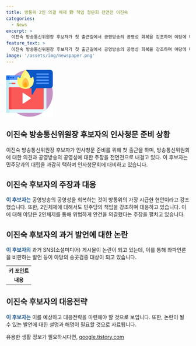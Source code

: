 ```yaml
---
title: 방통위 2인 의결 체제 野 책임 청문회 전면전 이진숙
categories:
  - News
excerpt: >
  이진숙 방송통신위원장 후보자가 첫 출근길에서 공영방송의 공영성 회복을 강조하며 야당에 대한 책임을 강조하였다. 후보자는 공영방송과 2인체제에 대한 강력한 입장을 펼치며 논란을 불러일으켰고, 민주당과의 갈등 또한 불거졌다. 후보자의 과거 SNS 글 또한 화제가 되었는데, 이에 대한 송곳검증이 예고되었다. 현 방통위 상황과 인사청문회를 앞둔 상황에서 논란이 예상된다.
feature_text: >
  이진숙 방송통신위원장 후보자가 첫 출근길에서 공영방송의 공영성 회복을 강조하며 야당에 대한 책임을 강조하였다. 후보자는 공영방송과 2인체제에 대한 강력한 입장을 펼치며 논란을 불러일으켰고, 민주당과의 갈등 또한 불거졌다. 후보자의 과거 SNS 글 또한 화제가 되었는데, 이에 대한 송곳검증이 예고되었다. 현 방통위 상황과 인사청문회를 앞둔 상황에서 논란이 예상된다.
image: '/assets/img/newspaper.png'
---
```


<p><img src="/assets/img/news.png" alt="rentncar 속보" /></p>

<h2 data-ke-size="size26">이진숙 방송통신위원장 후보자의 인사청문 준비 상황</h2>

<p data-ke-size="size16">이진숙 방송통신위원장 후보자가 인사청문 준비를 위해 첫 출근을 하며, 방송통신위원회에 대한 의견과 공영방송의 공영성에 대한 주장을 전면전으로 내걸고 있다. 이 후보자는 민주당과의 대립을 과감히 택하며 인사청문회에 대비하고 있습니다.</p>

<h2 data-ke-size="size26">이진숙 후보자의 주장과 대응</h2>

<p data-ke-size="size16"><b><span style="color: #1a5490;">이 후보자는</span></b> 공영방송의 공영성을 회복하는 것이 방통위의 가장 시급한 현안이라고 강조했습니다. 또한, 2인체제에 대해서도 민주당의 책임을 강조하며 대응하고 있습니다. 이에 대해 야당은 2인체제를 통해 위법하게 안건을 의결했다는 주장을 펼치고 있습니다.</p>

<h2 data-ke-size="size26">이진숙 후보자의 과거 발언에 대한 논란</h2>

<p data-ke-size="size16"><b><span style="color: #1a5490;">이 후보자의</span></b> 과거 SNS(소셜미디어) 게시물이 논란이 되고 있는데, 이를 통해 좌파언론을 비판하는 발언 등이 야당의 송곳검증 대상이 되고 있습니다.</p>

<table>
    <tr>
        <td style="text-align: center; height: 17px;"><b>키 포인트</b></td>
    </tr>
    <tr>
        <td style="text-align: center; height: 17px;"><b>내용</b></td>
    </tr>
</table>

<h2 data-ke-size="size26">이진숙 후보자의 대응전략</h2>

<p data-ke-size="size16"><b><span style="color: #1a5490;">이 후보자는</span></b> 이를 예상하고 대응전략을 마련해야 할 것으로 보입니다. 또한, 논란이 될 수 있는 발언에 대한 설명과 해명이 필요할 것으로 사료됩니다.</p>
유용한 생활 정보가 필요하시다면, <a href="https://qoogle.tistory.com" rel="dofollow">qoogle.tistory.com</a>



